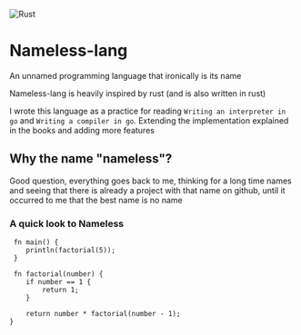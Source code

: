 ![Rust](https://github.com/angel-afonso/namelesslang/workflows/Rust/badge.svg)

# Nameless-lang

An unnamed programming language that ironically is its name

Nameless-lang is heavily inspired by rust (and is also written in rust)

I wrote this language as a practice for reading `Writing an interpreter in go` and `Writing a compiler in go`. Extending the implementation explained in the books and adding more features

## Why the name "nameless"?

Good question, everything goes back to me, thinking for a long time names and seeing that there is already a project with that name on github, until it occurred to me that the best name is no name

### A quick look to Nameless

```
 fn main() {
    println(factorial(5));
 }

 fn factorial(number) {
    if number == 1 {
        return 1;
    }

    return number * factorial(number - 1);
}

```
